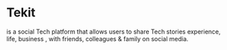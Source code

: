 # Tekit

is a social Tech platform that allows users to share Tech stories experience, life, business , with friends, colleagues & 
family on social media.
